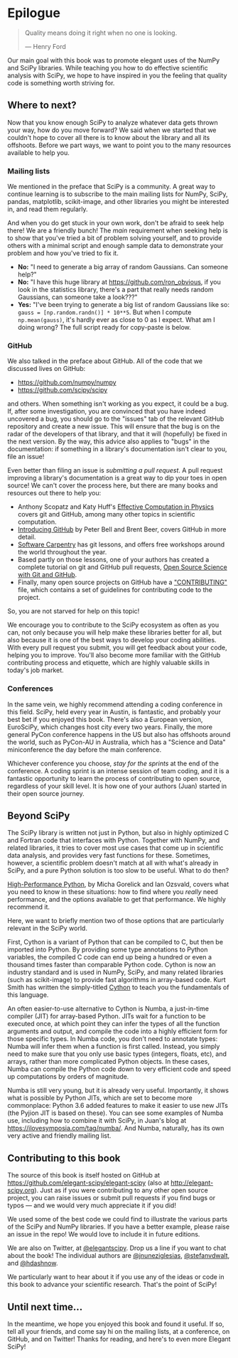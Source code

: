 # Epilogue

> Quality means doing it right when no one is looking.
>
> — Henry Ford

Our main goal with this book was to promote elegant uses of the NumPy and SciPy
libraries. While teaching you how to do effective scientific analysis with SciPy,
we hope to have inspired in you the feeling that quality code is something
worth striving for.

## Where to next?

Now that you know enough SciPy to analyze whatever data gets thrown your way,
how do you move forward? We said when we started that we couldn't hope to cover
all there is to know about the library and all its offshoots. Before we part ways,
we want to point you to the many resources available to help you.

### Mailing lists

We mentioned in the preface that SciPy is a community. A great way to continue
learning is to subscribe to the main mailing lists for NumPy, SciPy, pandas,
matplotlib, scikit-image, and other libraries you might be interested in, and read
them regularly.

And when you do get stuck in your own work, don't be afraid to seek help there! We
are a friendly bunch! The *main* requirement when seeking help is to show that
you've tried a bit of problem solving yourself, and to provide others with a
minimal script and enough sample data to demonstrate your problem and how you've
tried to fix it.

- **No:** "I need to generate a big array of random Gaussians. Can someone
  help?"
- **No:** "I have this huge library at https://github.com/ron_obvious, if you
  look in the statistics library, there's a part that really needs random
  Gaussians, can someone take a look???"
- **Yes:** "I've been trying to generate a big list of random Gaussians like
  so: `gauss = [np.random.randn()] * 10**5`. But when I compute `np.mean(gauss)`,
  it's hardly ever as close to 0 as I expect. What am I doing wrong? The full
  script ready for copy-paste is below.

### GitHub

We also talked in the preface about GitHub. All of the code that we discussed lives
on GitHub:

- https://github.com/numpy/numpy
- https://github.com/scipy/scipy

and others. When something isn't working as you expect, it could be a bug. If,
after some investigation, you are convinced that you have indeed uncovered a
bug, you should go to the "issues" tab of the relevant GitHub repository and
create a new issue. This will ensure that the bug is on the radar of the
developers of that library, and that it will (hopefully) be fixed in the next
version. By the way, this advice also applies to "bugs" in the documentation:
if something in a library's documentation isn't clear to you, file an issue!

Even better than filing an issue is *submitting a pull request*. A pull request
improving a library's documentation is a great way to dip your toes in open
source! We can't cover the process here, but there are many books and resources
out there to help you:
- Anthony Scopatz and Katy Huff's [Effective Computation in
  Physics](http://shop.oreilly.com/product/0636920033424.do) covers git and
  GitHub, among many other topics in scientific computation.
- [Introducing GitHub](http://shop.oreilly.com/product/0636920033059.do) by
  Peter Bell and Brent Beer, covers GitHub in more detail.
- [Software Carpentry](https://software-carpentry.org/) has git lessons, and
  offers free workshops around the world throughout the year.
- Based partly on those lessons, one of your authors has created a complete
  tutorial on git and GitHub pull requests, [Open Source Science with Git and
  GitHub](http://jni.github.io/git-tutorial/).
- Finally, many open source projects on GitHub have a
  ["CONTRIBUTING"](https://github.com/scikit-image/scikit-image/blob/master/.github/CONTRIBUTING.txt)
  file, which contains a set of guidelines for contributing code to the project.

So, you are not starved for help on this topic!

We encourage you to contribute to the SciPy ecosystem as often as you can,
not only because you will help make these libraries better for all, but also
because it is one of the best ways to develop your coding abilities. With every
pull request you submit, you will get feedback about your code, helping you to
improve. You'll also become more familiar with the GitHub contributing process
and etiquette, which are highly valuable skills in today's job market.

### Conferences

In the same vein, we highly recommend attending a coding conference in this field.
SciPy, held every year in Austin, is fantastic, and probably your best bet if you
enjoyed this book. There's also a European version, EuroSciPy, which changes host
city every two years. Finally, the more general PyCon conference happens in the
US but also has offshoots around the world, such as PyCon-AU in Australia, which
has a "Science and Data" miniconference the day before the main conference.

Whichever conference you choose, *stay for the sprints* at the end of the
conference. A coding sprint is an intense session of team coding, and it is a
fantastic opportunity to learn the process of contributing to open source,
regardless of your skill level.  It is how one of your authors (Juan) started
in their open source journey.

## Beyond SciPy

The SciPy library is written not just in Python, but also in highly optimized C
and Fortran code that interfaces with Python. Together with NumPy, and related
libraries, it tries to cover most use cases that come up in scientific data
analysis, and provides very fast functions for these. Sometimes, however, a
scientific problem doesn't match at all with what's already in SciPy, and a pure
Python solution is too slow to be useful. What to do then?

[High-Performance Python](http://shop.oreilly.com/product/0636920028963.do),
by Micha Gorelick and Ian Ozsvald, covers what you need to know in these
situations: how to find where you *really* need performance, and the options
available to get that performance. We highly recommend it.

Here, we want to briefly mention two of those options that are particularly
relevant in the SciPy world.

First, Cython is a variant of Python that can be compiled to C, but then be
imported into Python. By providing some type annotations to Python variables,
the compiled C code can end up being a hundred or even a thousand times faster
than comparable Python code. Cython is now an industry standard and is used in
NumPy, SciPy, and many related libraries (such as scikit-image) to provide fast
algorithms in array-based code. Kurt Smith has written the simply-titled
[Cython](http://shop.oreilly.com/product/0636920033431.do) to teach you the
fundamentals of this language.

An often easier-to-use alternative to Cython is Numba, a just-in-time compiler
(JIT) for array-based Python. JITs wait for a function to be executed once, at
which point they can infer the types of all the function arguments and output,
and compile the code into a highly efficient form for those specific types. In
Numba code, you don't need to annotate types: Numba will infer them when a
function is first called. Instead, you simply need to make sure that you only
use basic types (integers, floats, etc), and arrays, rather than more
complicated Python objects. In these cases, Numba can compile the Python code
down to very efficient code and speed up computations by orders of magnitude.

Numba is still very young, but it is already very useful. Importantly, it shows
what is possible by Python JITs, which are set to become more commonplace: Python
3.6 added features to make it easier to use new JITs (the Pyjion JIT is based on
these). You can see some examples of Numba use, including how to combine it with
SciPy, in Juan's blog at https://ilovesymposia.com/tag/numba/. And Numba,
naturally, has its own very active and friendly mailing list.


## Contributing to this book

The source of this book is itself hosted on GitHub at
https://github.com/elegant-scipy/elegant-scipy (also at http://elegant-scipy.org).
Just as if you were contributing to any other open source project, you can raise
issues or submit pull requests if you find bugs or typos — and we would very much
appreciate it if you did!

We used some of the best code we could find to illustrate the various parts of
the SciPy and NumPy libraries. If you have a better example, please raise an issue
in the repo! We would love to include it in future editions.

We are also on Twitter, at [@elegantscipy](https://twitter.com/elegantscipy). Drop
us a line if you want to chat about the book! The individual authors are
[@jnuneziglesias](https://twitter.com/jnuneziglesias),
[@stefanvdwalt](https://twitter.com/stefanvdwalt), and
[@hdashnow](https://twitter.com/hdashnow).

We particularly want to hear about it if you use any of the ideas or code in this
book to advance your scientific research. That's the point of SciPy!

## Until next time...

In the meantime, we hope you enjoyed this book and found it useful. If so, tell
all your friends, and come say hi on the mailing lists, at a conference, on
GitHub, and on Twitter! Thanks for reading, and here's to even more Elegant SciPy!
